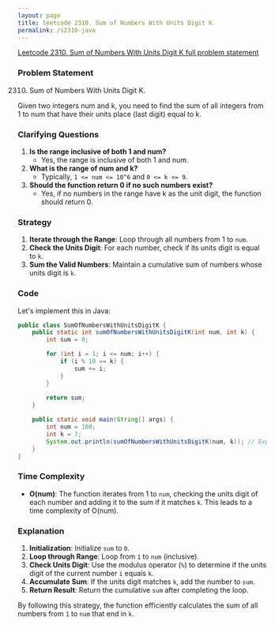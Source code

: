 ```yaml
---
layout: page
title: leetcode 2310. Sum of Numbers With Units Digit K
permalink: /s2310-java
---
```

[Leetcode 2310. Sum of Numbers With Units Digit K full problem statement](https://algoadvance.github.io/algoadvance/l2310)
### Problem Statement

2310. Sum of Numbers With Units Digit K.

Given two integers num and k, you need to find the sum of all integers from 1 to num that have their units place (last digit) equal to k.

### Clarifying Questions
1. **Is the range inclusive of both 1 and num?**
   - Yes, the range is inclusive of both 1 and num.
2. **What is the range of num and k?**
   - Typically, `1 <= num <= 10^6` and `0 <= k <= 9`.
3. **Should the function return 0 if no such numbers exist?**
   - Yes, if no numbers in the range have k as the unit digit, the function should return 0.

### Strategy
1. **Iterate through the Range**: Loop through all numbers from 1 to `num`.
2. **Check the Units Digit**: For each number, check if its units digit is equal to `k`.
3. **Sum the Valid Numbers**: Maintain a cumulative sum of numbers whose units digit is `k`.

### Code

Let's implement this in Java:

```java
public class SumOfNumbersWithUnitsDigitK {
    public static int sumOfNumbersWithUnitsDigitK(int num, int k) {
        int sum = 0;

        for (int i = 1; i <= num; i++) {
            if (i % 10 == k) {
                sum += i;
            }
        }
        
        return sum;
    }

    public static void main(String[] args) {
        int num = 100;
        int k = 7;
        System.out.println(sumOfNumbersWithUnitsDigitK(num, k)); // Expected output: 385
    }
}
```

### Time Complexity
- **O(num)**: The function iterates from 1 to `num`, checking the units digit of each number and adding it to the sum if it matches `k`. This leads to a time complexity of O(num).

### Explanation
1. **Initialization**: Initialize `sum` to `0`.
2. **Loop through Range**: Loop from `1` to `num` (inclusive).
3. **Check Units Digit**: Use the modulus operator (`%`) to determine if the units digit of the current number `i` equals `k`.
4. **Accumulate Sum**: If the units digit matches `k`, add the number to `sum`.
5. **Return Result**: Return the cumulative `sum` after completing the loop.

By following this strategy, the function efficiently calculates the sum of all numbers from `1` to `num` that end in `k`.